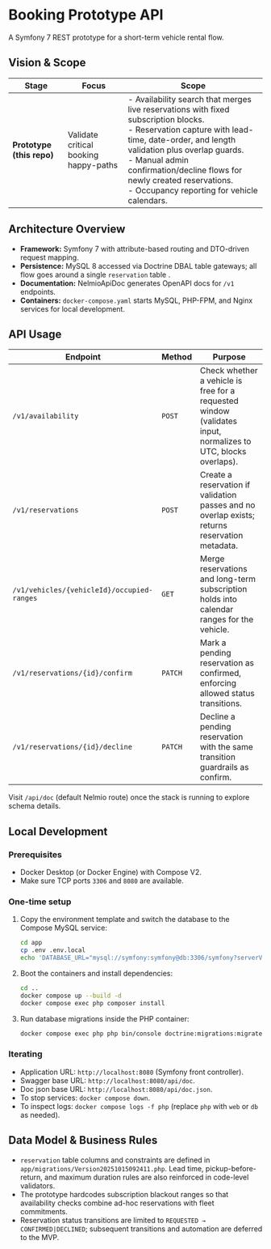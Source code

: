 # Booking Prototype API

A Symfony 7 REST prototype for a short-term vehicle rental flow.

## Vision & Scope

| Stage | Focus | Scope |
| --- | --- | --- |
| **Prototype (this repo)** | Validate critical booking happy-paths | \- Availability search that merges live reservations with fixed subscription blocks.<br>\- Reservation capture with lead-time, date-order, and length validation plus overlap guards.<br>\- Manual admin confirmation/decline flows for newly created reservations.<br>\- Occupancy reporting for vehicle calendars. |

## Architecture Overview

- **Framework:** Symfony 7 with attribute-based routing and DTO-driven request mapping.
- **Persistence:** MySQL 8 accessed via Doctrine DBAL table gateways; all flow goes around a single `reservation` table .
- **Documentation:** NelmioApiDoc generates OpenAPI docs for `/v1` endpoints.
- **Containers:** `docker-compose.yaml` starts MySQL, PHP-FPM, and Nginx services for local development.

## API Usage


| Endpoint | Method | Purpose |
| --- | --- | --- |
| `/v1/availability` | `POST` | Check whether a vehicle is free for a requested window (validates input, normalizes to UTC, blocks overlaps). |
| `/v1/reservations` | `POST` | Create a reservation if validation passes and no overlap exists; returns reservation metadata. |
| `/v1/vehicles/{vehicleId}/occupied-ranges` | `GET` | Merge reservations and long-term subscription holds into calendar ranges for the vehicle. |
| `/v1/reservations/{id}/confirm` | `PATCH` | Mark a pending reservation as confirmed, enforcing allowed status transitions. |
| `/v1/reservations/{id}/decline` | `PATCH` | Decline a pending reservation with the same transition guardrails as confirm. |

Visit `/api/doc` (default Nelmio route) once the stack is running to explore schema details.

## Local Development

### Prerequisites

- Docker Desktop (or Docker Engine) with Compose V2.
- Make sure TCP ports `3306` and `8080` are available.

### One-time setup

1. Copy the environment template and switch the database to the Compose MySQL service:
   ```bash
   cd app
   cp .env .env.local
   echo 'DATABASE_URL="mysql://symfony:symfony@db:3306/symfony?serverVersion=8.0&charset=utf8mb4"' >> .env.local
   ```
2. Boot the containers and install dependencies:
   ```bash
   cd ..
   docker compose up --build -d
   docker compose exec php composer install
   ```
3. Run database migrations inside the PHP container:
   ```bash
   docker compose exec php php bin/console doctrine:migrations:migrate --no-interaction
   ```

### Iterating

- Application URL: `http://localhost:8080` (Symfony front controller).
- Swagger base URL: `http://localhost:8080/api/doc`.
- Doc json base URL: `http://localhost:8080/api/doc.json`.
- To stop services: `docker compose down`.
- To inspect logs: `docker compose logs -f php` (replace `php` with `web` or `db` as needed).

## Data Model & Business Rules

- `reservation` table columns and constraints are defined in `app/migrations/Version20251015092411.php`. Lead time, pickup-before-return, and maximum duration rules are also reinforced in code-level validators.
- The prototype hardcodes subscription blackout ranges so that availability checks combine ad-hoc reservations with fleet commitments.
- Reservation status transitions are limited to `REQUESTED → CONFIRMED|DECLINED`; subsequent transitions and automation are deferred to the MVP.
